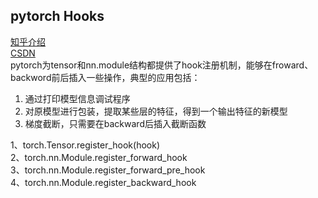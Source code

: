 ## pytorch Hooks
[知乎介绍](https://zhuanlan.zhihu.com/p/276737137)  
[CSDN](https://blog.csdn.net/qq_45032341/article/details/105624136)  
pytorch为tensor和nn.module结构都提供了hook注册机制，能够在froward、backword前后插入一些操作，典型的应用包括：  
1. 通过打印模型信息调试程序
2. 对原模型进行包装，提取某些层的特征，得到一个输出特征的新模型
3. 梯度截断，只需要在backward后插入截断函数

1、torch.Tensor.register_hook(hook)  
2、torch.nn.Module.register_forward_hook  
3、torch.nn.Module.register_forward_pre_hook  
4、torch.nn.Module.register_backward_hook  


